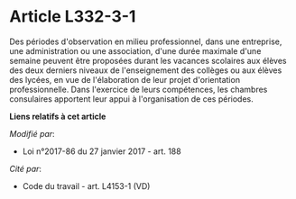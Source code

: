 # Article L332-3-1

Des périodes d'observation en milieu professionnel, dans une entreprise, une administration ou une association,  d'une durée
maximale d'une semaine peuvent être proposées durant les vacances scolaires aux élèves des deux derniers niveaux de
l'enseignement des collèges ou aux élèves des lycées, en vue de l'élaboration de leur projet d'orientation professionnelle.
Dans l'exercice de leurs compétences, les chambres consulaires apportent leur appui à l'organisation de ces périodes.

**Liens relatifs à cet article**

_Modifié par_:

  - Loi n°2017-86 du 27 janvier 2017 - art. 188

_Cité par_:

  - Code du travail - art. L4153-1 (VD)
